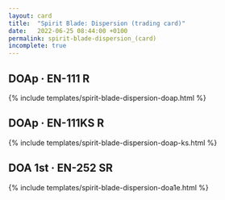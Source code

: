 ```yaml
---
layout: card
title:  "Spirit Blade: Dispersion (trading card)"
date:   2022-06-25 08:44:00 +0100
permalink: spirit-blade-dispersion_(card)
incomplete: true
---
```


## DOAp &middot; EN-111 R

{% include templates/spirit-blade-dispersion-doap.html %}


## DOAp &middot; EN-111KS R

{% include templates/spirit-blade-dispersion-doap-ks.html %}


## DOA 1st &middot; EN-252 SR

{% include templates/spirit-blade-dispersion-doa1e.html %}
